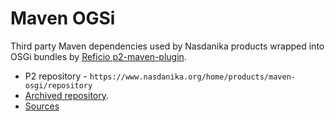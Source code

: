 # Maven OGSi

Third party Maven dependencies used by Nasdanika products wrapped into OSGi bundles by [Reficio p2-maven-plugin](https://github.com/reficio/p2-maven-plugin).


* P2 repository - ``https://www.nasdanika.org/home/products/maven-osgi/repository``
* [Archived repository](org.nasdanika.maven-osgi.repository-2.2019.04.zip).
* [Sources](maven-osgi.zip)

